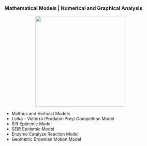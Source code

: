 ### Mathematical Models | Numerical and Graphical Analysis 

<div id="header" align="center">
  <img src="http://i.imgur.com/FoOkq5B.gif" width="300"/>
</div>

* Malthus and Verhulst Models 
* Lotka - Volterra (Predator-Prey) Competition Model
* SIR Epidemic Model
* SEIR Epidemic Model
* Enzyme Catalyze Reaction Model
* Geometric Brownian Motion Model



